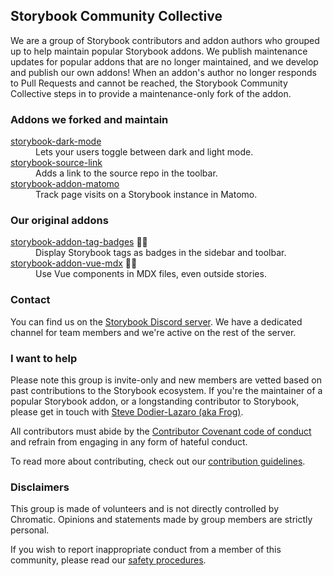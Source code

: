 ## Storybook Community Collective

We are a group of Storybook contributors and addon authors who grouped up to help maintain popular Storybook addons. We publish maintenance updates for popular addons that are no longer maintained, and we develop and publish our own addons! When an addon's author no longer responds to Pull Requests and cannot be reached, the Storybook Community Collective steps in to provide a maintenance-only fork of the addon.

### Addons we forked and maintain

<dl>
  <dt><a href="https://github.com/storybook-community/storybook-dark-mode">storybook-dark-mode</a></dt>
  <dd>Lets your users toggle between dark and light mode.</dd>
  <dt><a href="https://github.com/storybook-community/storybook-source-link">storybook-source-link</a></dt>
  <dd>Adds a link to the source repo in the toolbar.</dd>
  <dt><a href="https://github.com/storybook-community/storybook-addon-matomo">storybook-addon-matomo</a></dt>
  <dd>Track page visits on a Storybook instance in Matomo.</dd>
</dl>

### Our original addons

<dl>
  <dt><a href="https://github.com/Sidnioulz/storybook-addon-tag-badges">storybook-addon-tag-badges</a> <span title="Hosted outside the organization">⛓️‍💥</span></dt>
  <dd>Display Storybook tags as badges in the sidebar and toolbar.</dd>
  <dt><a href="https://github.com/Sidnioulz/storybook-addon-vue-mdx">storybook-addon-vue-mdx</a>  <span title="Hosted outside the organization">⛓️‍💥</span></dt>
  <dd>Use Vue components in MDX files, even outside stories.</dd>
</dl>

### Contact

You can find us on the [Storybook Discord server](https://discord.gg/invite/storybook). We have a dedicated channel for team members and we're active on the rest of the server.

### I want to help

Please note this group is invite-only and new members are vetted based on past contributions to the Storybook ecosystem. If you're the maintainer of a popular Storybook addon, or a longstanding contributor to Storybook, please get in touch with [Steve Dodier-Lazaro (aka Frog)](https://github.com/sidnioulz).

All contributors must abide by the [Contributor Covenant code of conduct](https://www.contributor-covenant.org/) and refrain from engaging in any form of hateful conduct.

To read more about contributing, check out our [contribution guidelines](https://github.com/storybook-community/.github/profile/CONTRIBUTE.md).

### Disclaimers

This group is made of volunteers and is not directly controlled by Chromatic. Opinions and statements made by group members are strictly personal.

If you wish to report inappropriate conduct from a member of this community, please read our [safety procedures](https://github.com/storybook-community/.github/profile/SAFETY.md).
